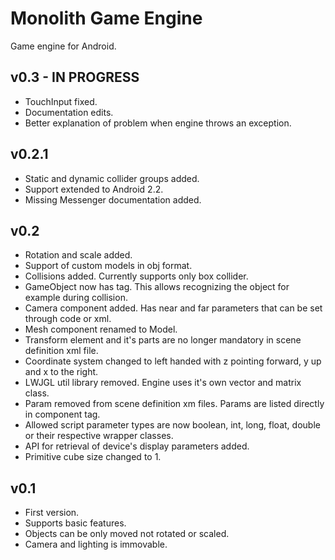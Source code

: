 # Monolith Game Engine
Game engine for Android.

## v0.3 - IN PROGRESS
* TouchInput fixed.
* Documentation edits.
* Better explanation of problem when engine throws an exception.

## v0.2.1
* Static and dynamic collider groups added.
* Support extended to Android 2.2.
* Missing Messenger documentation added.

## v0.2
* Rotation and scale added.
* Support of custom models in obj format.
* Collisions added. Currently supports only box collider.
* GameObject now has tag. This allows recognizing the object for example during collision.
* Camera component added. Has near and far parameters that can be set through code or xml.
* Mesh component renamed to Model.
* Transform element and it's parts are no longer mandatory in scene definition xml file.
* Coordinate system changed to left handed with z pointing forward, y up and x to the right.
* LWJGL util library removed. Engine uses it's own vector and matrix class.
* Param removed from scene definition xm files. Params are listed directly in component tag.
* Allowed script parameter types are now boolean, int, long, float, double or their respective wrapper classes.
* API for retrieval of device's display parameters added.
* Primitive cube size changed to 1.

## v0.1
* First version.
* Supports basic features.
* Objects can be only moved not rotated or scaled.
* Camera and lighting is immovable.